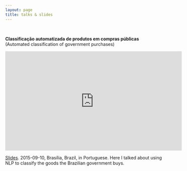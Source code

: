 ```yaml
---
layout: page
title: talks & slides
---
```


<br>

**Classificação automatizada de produtos em compras públicas**
(Automated classification of government purchases)

<iframe width="560" height="315" src="https://www.youtube.com/embed/9WxFNz8uQ7w" frameborder="0" allowfullscreen></iframe>

[Slides](http://www.slideshare.net/ThiagoMarzago/classificao-automatizada-de-produtos-licitados). 2015-09-10, Brasília, Brazil, in Portuguese. Here I talked about using NLP to classify the goods the Brazilian government buys.


